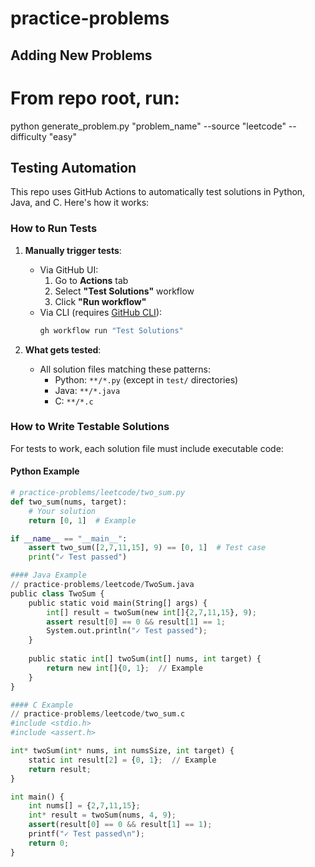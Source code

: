 # practice-problems

## Adding New Problems
# From repo root, run:
python generate_problem.py "problem_name" --source "leetcode" --difficulty "easy"

##  Testing Automation

This repo uses GitHub Actions to automatically test solutions in Python, Java, and C. Here's how it works:

###  How to Run Tests
1. **Manually trigger tests**:
   - Via GitHub UI: 
     1. Go to **Actions** tab
     2. Select **"Test Solutions"** workflow
     3. Click **"Run workflow"**
   - Via CLI (requires [GitHub CLI](https://cli.github.com)):
     ```bash
     gh workflow run "Test Solutions"
     ```

2. **What gets tested**:
   - All solution files matching these patterns:
     - Python: `**/*.py` (except in `test/` directories)
     - Java: `**/*.java`
     - C: `**/*.c`

###  How to Write Testable Solutions
For tests to work, each solution file must include executable code:

#### Python Example
```python
# practice-problems/leetcode/two_sum.py
def two_sum(nums, target):
    # Your solution
    return [0, 1]  # Example

if __name__ == "__main__":
    assert two_sum([2,7,11,15], 9) == [0, 1]  # Test case
    print("✓ Test passed")

#### Java Example 
// practice-problems/leetcode/TwoSum.java
public class TwoSum {
    public static void main(String[] args) {
        int[] result = twoSum(new int[]{2,7,11,15}, 9);
        assert result[0] == 0 && result[1] == 1;
        System.out.println("✓ Test passed");
    }
    
    public static int[] twoSum(int[] nums, int target) {
        return new int[]{0, 1};  // Example
    }
}

#### C Example
// practice-problems/leetcode/two_sum.c
#include <stdio.h>
#include <assert.h>

int* twoSum(int* nums, int numsSize, int target) {
    static int result[2] = {0, 1};  // Example
    return result;
}

int main() {
    int nums[] = {2,7,11,15};
    int* result = twoSum(nums, 4, 9);
    assert(result[0] == 0 && result[1] == 1);
    printf("✓ Test passed\n");
    return 0;
}


